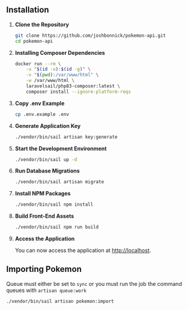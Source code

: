 ## Installation

1. **Clone the Repository**

    ```bash
    git clone https://github.com/joshbonnick/pokemon-api.git
    cd pokemon-api
    ```

2. **Installing Composer Dependencies**

    ```bash
   docker run --rm \
        -u "$(id -u):$(id -g)" \
        -v "$(pwd):/var/www/html" \
        -w /var/www/html \
        laravelsail/php83-composer:latest \
        composer install --ignore-platform-reqs
    ```

3. **Copy .env Example**

    ```bash
    cp .env.example .env
    ```

4. **Generate Application Key**

    ```bash
    ./vendor/bin/sail artisan key:generate
    ```

5. **Start the Development Environment**

    ```bash
    ./vendor/bin/sail up -d
    ```

6. **Run Database Migrations**

    ```bash
    ./vendor/bin/sail artisan migrate
    ```

7. **Install NPM Packages**

    ```bash
    ./vendor/bin/sail npm install
    ```

8. **Build Front-End Assets**

    ```bash
    ./vendor/bin/sail npm run build
    ```

9. **Access the Application**

   You can now access the application at [http://localhost](http://localhost).

## Importing Pokemon

Queue must either be set to `sync` or you must run the job the command queues with `artisan queue:work`

```bash
./vendor/bin/sail artisan pokemon:import
```
